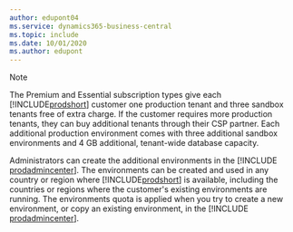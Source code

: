 ```yaml
---
author: edupont04
ms.service: dynamics365-business-central
ms.topic: include
ms.date: 10/01/2020
ms.author: edupont
---
```

> [!NOTE]
> The Premium and Essential subscription types give each [!INCLUDE[prodshort](prodshort.md)] customer one production tenant and three sandbox tenants free of extra charge. If the customer requires more production tenants, they can buy additional tenants through their CSP partner. Each additional production environment comes with three additional sandbox environments and 4 GB additional, tenant-wide database capacity.

Administrators can create the additional environments in the [!INCLUDE [prodadmincenter](prodadmincenter.md)]. The environments can be created and used in any country or region where [!INCLUDE[prodshort](prodshort.md)] is available, including the countries or regions where the customer's existing environments are running. The environments quota is applied when you try to create a new environment, or copy an existing environment, in the [!INCLUDE [prodadmincenter](prodadmincenter.md)].  

